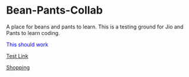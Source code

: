 Bean-Pants-Collab
=================

A place for beans and pants to learn. This is a testing ground for Jio and Pants to learn coding. 

<font color="blue">This should work</font>

<a href="http://www.google.com">Test Link</a>

<a href="http://www.amazon.com">Shopping</a>
